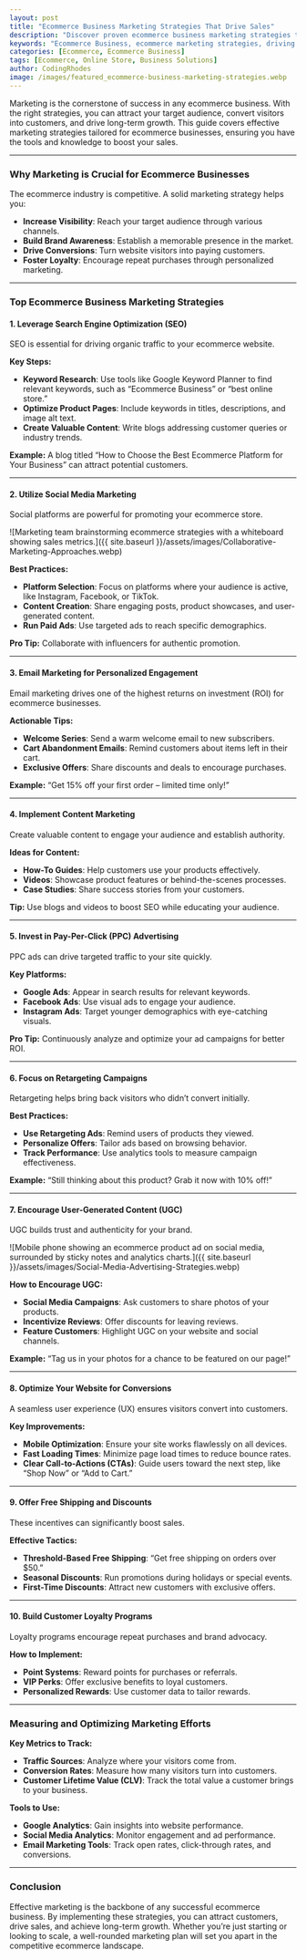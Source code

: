 ```yaml
---
layout: post
title: "Ecommerce Business Marketing Strategies That Drive Sales"
description: "Discover proven ecommerce business marketing strategies to boost sales and grow your online store. Actionable tips for entrepreneurs in 2024."
keywords: "Ecommerce Business, ecommerce marketing strategies, driving sales, online store marketing, ecommerce tips"
categories: [Ecommerce, Ecommerce Business]
tags: [Ecommerce, Online Store, Business Solutions]
author: CodingRhodes
image: /images/featured_ecommerce-business-marketing-strategies.webp
---
```


Marketing is the cornerstone of success in any ecommerce business. With the right strategies, you can attract your target audience, convert visitors into customers, and drive long-term growth. This guide covers effective marketing strategies tailored for ecommerce businesses, ensuring you have the tools and knowledge to boost your sales.

---

### Why Marketing is Crucial for Ecommerce Businesses

The ecommerce industry is competitive. A solid marketing strategy helps you:  
- **Increase Visibility**: Reach your target audience through various channels.  
- **Build Brand Awareness**: Establish a memorable presence in the market.  
- **Drive Conversions**: Turn website visitors into paying customers.  
- **Foster Loyalty**: Encourage repeat purchases through personalized marketing.  

---

### Top Ecommerce Business Marketing Strategies



#### **1. Leverage Search Engine Optimization (SEO)**  
SEO is essential for driving organic traffic to your ecommerce website.  

**Key Steps:**  
- **Keyword Research**: Use tools like Google Keyword Planner to find relevant keywords, such as “Ecommerce Business” or “best online store.”  
- **Optimize Product Pages**: Include keywords in titles, descriptions, and image alt text.  
- **Create Valuable Content**: Write blogs addressing customer queries or industry trends.  

**Example:** A blog titled “How to Choose the Best Ecommerce Platform for Your Business” can attract potential customers.  

---

#### **2. Utilize Social Media Marketing**  
Social platforms are powerful for promoting your ecommerce store.  

![Marketing team brainstorming ecommerce strategies with a whiteboard showing sales metrics.]({{ site.baseurl }}/assets/images/Collaborative-Marketing-Approaches.webp)

**Best Practices:**  
- **Platform Selection**: Focus on platforms where your audience is active, like Instagram, Facebook, or TikTok.  
- **Content Creation**: Share engaging posts, product showcases, and user-generated content.  
- **Run Paid Ads**: Use targeted ads to reach specific demographics.  

**Pro Tip:** Collaborate with influencers for authentic promotion.  

---

#### **3. Email Marketing for Personalized Engagement**  
Email marketing drives one of the highest returns on investment (ROI) for ecommerce businesses.  

**Actionable Tips:**  
- **Welcome Series**: Send a warm welcome email to new subscribers.  
- **Cart Abandonment Emails**: Remind customers about items left in their cart.  
- **Exclusive Offers**: Share discounts and deals to encourage purchases.  

**Example:** “Get 15% off your first order – limited time only!”  

---

#### **4. Implement Content Marketing**  
Create valuable content to engage your audience and establish authority.  

**Ideas for Content:**  
- **How-To Guides**: Help customers use your products effectively.  
- **Videos**: Showcase product features or behind-the-scenes processes.  
- **Case Studies**: Share success stories from your customers.  

**Tip:** Use blogs and videos to boost SEO while educating your audience.  

---

#### **5. Invest in Pay-Per-Click (PPC) Advertising**  
PPC ads can drive targeted traffic to your site quickly.  

**Key Platforms:**  
- **Google Ads**: Appear in search results for relevant keywords.  
- **Facebook Ads**: Use visual ads to engage your audience.  
- **Instagram Ads**: Target younger demographics with eye-catching visuals.  

**Pro Tip:** Continuously analyze and optimize your ad campaigns for better ROI.  

---

#### **6. Focus on Retargeting Campaigns**  
Retargeting helps bring back visitors who didn’t convert initially.  

**Best Practices:**  
- **Use Retargeting Ads**: Remind users of products they viewed.  
- **Personalize Offers**: Tailor ads based on browsing behavior.  
- **Track Performance**: Use analytics tools to measure campaign effectiveness.  

**Example:** “Still thinking about this product? Grab it now with 10% off!”  

---

#### **7. Encourage User-Generated Content (UGC)**  
UGC builds trust and authenticity for your brand.  

![Mobile phone showing an ecommerce product ad on social media, surrounded by sticky notes and analytics charts.]({{ site.baseurl }}/assets/images/Social-Media-Advertising-Strategies.webp)

**How to Encourage UGC:**  
- **Social Media Campaigns**: Ask customers to share photos of your products.  
- **Incentivize Reviews**: Offer discounts for leaving reviews.  
- **Feature Customers**: Highlight UGC on your website and social channels.  

**Example:** “Tag us in your photos for a chance to be featured on our page!”  

---

#### **8. Optimize Your Website for Conversions**  
A seamless user experience (UX) ensures visitors convert into customers.  

**Key Improvements:**  
- **Mobile Optimization**: Ensure your site works flawlessly on all devices.  
- **Fast Loading Times**: Minimize page load times to reduce bounce rates.  
- **Clear Call-to-Actions (CTAs)**: Guide users toward the next step, like “Shop Now” or “Add to Cart.”  

---

#### **9. Offer Free Shipping and Discounts**  
These incentives can significantly boost sales.  

**Effective Tactics:**  
- **Threshold-Based Free Shipping**: “Get free shipping on orders over $50.”  
- **Seasonal Discounts**: Run promotions during holidays or special events.  
- **First-Time Discounts**: Attract new customers with exclusive offers.  

---

#### **10. Build Customer Loyalty Programs**  
Loyalty programs encourage repeat purchases and brand advocacy.  

**How to Implement:**  
- **Point Systems**: Reward points for purchases or referrals.  
- **VIP Perks**: Offer exclusive benefits to loyal customers.  
- **Personalized Rewards**: Use customer data to tailor rewards.  

---

### Measuring and Optimizing Marketing Efforts  

**Key Metrics to Track:**  
- **Traffic Sources**: Analyze where your visitors come from.  
- **Conversion Rates**: Measure how many visitors turn into customers.  
- **Customer Lifetime Value (CLV)**: Track the total value a customer brings to your business.  

**Tools to Use:**  
- **Google Analytics**: Gain insights into website performance.  
- **Social Media Analytics**: Monitor engagement and ad performance.  
- **Email Marketing Tools**: Track open rates, click-through rates, and conversions.  

---

### Conclusion  

Effective marketing is the backbone of any successful ecommerce business. By implementing these strategies, you can attract customers, drive sales, and achieve long-term growth. Whether you’re just starting or looking to scale, a well-rounded marketing plan will set you apart in the competitive ecommerce landscape.
